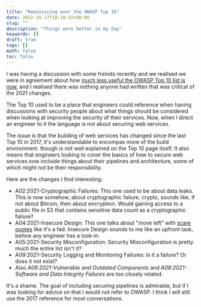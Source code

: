 ```yaml
---
title: "Reminiscing over the OWASP Top 10"
date: 2022-10-17T18:10:32+00:00
slug: ""
description: "Things were better in my day"
keywords: []
draft: true
tags: []
math: false
toc: false
---
```


<!--alex disable failure-->
<!--alex disable failures-->

I was having a discussion with some freinds recently and we realised we were in agreement about how [much less useful the OWASP Top 10 list is now](https://web.archive.org/web/20221008005542/https://owasp.org/Top10/), and I realised there was nothing anyone had written that was critical of the 2021 changes.

The Top 10 used to be a place that engineers could reference when having discussions with security people about what things should be considered when looking at improving the security of their services. Now, when I direct an engineer to it the language is not about securing web services.

The issue is that the building of web services has changed since the last Top 10 in 2017, it's understandable to encompas more of the build environment.  though is not well explained on the Top 10 page itself. It also means that engineers looking to cover the basics of how to secure web services now incluide things about their pipelines and architecture, some of which might not be their responsibility.

Here are the changes I find interesting:

* A02:2021-Cryptographic Failures: This one used to be about data leaks. This is now somehow, about cryptographic failure, crypto, sounds like, if not about Bitcoin, then about encryption. Would gaining access to a public file in S3 that contains sensitive data count as a cryptographic failure?
* A04:2021-Insecure Design: This one talks about "move left" with [scare quotes](https://en.wikipedia.org/wiki/Scare_quotes) like it's a fad. Insecure Design sounds to me like an upfront task, before any engineer has a look-in.
* A05:2021-Security Misconfiguration: Security Misconfiguration is pretty much the entire list isn't it?
* A09:2021-Security Logging and Monitoring Failures: Is it a failure? Or does it not exist?
* Also _A06:2021-Vulnerable and Outdated Components_ and _A08:2021-Software and Data Integrity Failures_ are too closely related.

It's a shame. The goal of including securing pipelines is admirable, but if I was looking for advice on that I would not refer to OWASP. I think I will still use the 2017 reference for most conversations.
